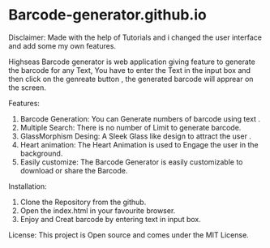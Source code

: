 # Barcode-generator.github.io


Disclaimer: Made with the help of Tutorials and i changed the user interface and add some my own features.
 
Highseas Barcode generator is web application giving feature to generate the barcode for any Text, You have to enter the Text in the input box and then click on the genreate button , the generated barcode will apprear on the screen.

Features:
1. Barcode Generation: You can Generate numbers of barcode using text .
2. Multiple Search: There is no number of Limit to generate barcode.
3. GlassMorphism Desing: A Sleek Glass like design to attract the user .
4. Heart animation: The Heart Animation is used to Engage the user in the background.
5. Easily customize: The Barcode Generator is easily customizable to download or share the Barcode.

Installation:

1. Clone the Repository from the github.
2. Open the index.html in your favourite browser.
3. Enjoy and Creat barcode by entering text in input box.


License:
This project is Open source and comes under the MIT License.
